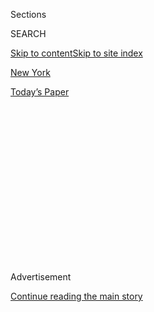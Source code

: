 <div id="app">

<div>

<div>

<div>

<div class="NYTAppHideMasthead css-1q2w90k e1suatyy0">

<div class="section css-ui9rw0 e1suatyy2">

<div class="css-eph4ug er09x8g0">

<div class="css-6n7j50">

</div>

<span class="css-1dv1kvn">Sections</span>

<div class="css-10488qs">

<span class="css-1dv1kvn">SEARCH</span>

</div>

[Skip to content](#site-content)[Skip to site index](#site-index)

</div>

<div id="masthead-section-label" class="css-1wr3we4 eaxe0e00">

[New
York](https://www.nytimes.com/section/nyregion)

</div>

<div class="css-10698na e1huz5gh0">

</div>

</div>

<div id="masthead-bar-one" class="section hasLinks css-15hmgas e1csuq9d3">

<div class="css-uqyvli e1csuq9d0">

</div>

<div class="css-1uqjmks e1csuq9d1">

</div>

<div class="css-9e9ivx">

[](https://myaccount.nytimes.com/auth/login?response_type=cookie&client_id=vi)

</div>

<div class="css-1bvtpon e1csuq9d2">

[Today’s
Paper](https://www.nytimes.com/section/todayspaper)

</div>

</div>

</div>

</div>

<div data-aria-hidden="false">

<div id="site-content" data-role="main">

<div>

<div class="css-1aor85t" style="opacity:0.000000001;z-index:-1;visibility:hidden">

<div class="css-1hqnpie">

<div class="css-epjblv">

<span class="css-17xtcya">[New
York](/section/nyregion)</span><span class="css-x15j1o">|</span><span class="css-fwqvlz">Manhattan
D.A. Subpoenas Trump Organization Over Stormy Daniels Hush
Money</span>

</div>

<div class="css-k008qs">

<div class="css-1iwv8en">

<span class="css-18z7m18"></span>

<div>

</div>

</div>

<span class="css-1n6z4y">https://nyti.ms/337dfVc</span>

<div class="css-1705lsu">

<div class="css-4xjgmj">

<div class="css-4skfbu" data-role="toolbar" data-aria-label="Social Media Share buttons, Save button, and Comments Panel with current comment count" data-testid="share-tools">

  - 
  - 
  - 
  - 
    
    <div class="css-6n7j50">
    
    </div>

  - 
  - 

</div>

</div>

</div>

</div>

</div>

</div>

<div id="NYT_TOP_BANNER_REGION" class="css-13pd83m">

</div>

<div id="top-wrapper" class="css-1sy8kpn">

<div id="top-slug" class="css-l9onyx">

Advertisement

</div>

[Continue reading the main
story](#after-top)

<div class="ad top-wrapper" style="text-align:center;height:100%;display:block;min-height:250px">

<div id="top" class="place-ad" data-position="top" data-size-key="top">

</div>

</div>

<div id="after-top">

</div>

</div>

<div>

<div id="sponsor-wrapper" class="css-1hyfx7x">

<div id="sponsor-slug" class="css-19vbshk">

Supported by

</div>

[Continue reading the main
story](#after-sponsor)

<div id="sponsor" class="ad sponsor-wrapper" style="text-align:center;height:100%;display:block">

</div>

<div id="after-sponsor">

</div>

</div>

<div class="css-186x18t">

</div>

<div class="css-1vkm6nb ehdk2mb0">

# Manhattan D.A. Subpoenas Trump Organization Over Stormy Daniels Hush Money

</div>

Cyrus R. Vance Jr., the Manhattan district attorney, is reviving an
investigation into payments made to two women during the 2016 campaign.

<div class="css-79elbk" data-testid="photoviewer-wrapper">

<div class="css-z3e15g" data-testid="photoviewer-wrapper-hidden">

</div>

<div class="css-1a48zt4 ehw59r15" data-testid="photoviewer-children">

![<span class="css-16f3y1r e13ogyst0" data-aria-hidden="true">A $130,000
hush-money payment given to Stormy Daniels, a pornographic film actress
who said she had an affair with President Trump, is at the center of a
new
inquiry.</span><span class="css-cnj6d5 e1z0qqy90" itemprop="copyrightHolder"><span class="css-1ly73wi e1tej78p0">Credit...</span><span><span>Mary
Altaffer/Associated
Press</span></span></span>](https://static01.nyt.com/images/2019/08/01/nyregion/01nytrump/merlin_158720928_93acde3c-93fb-4a53-b047-d40ced6d446c-articleLarge.jpg?quality=75&auto=webp&disable=upscale)

</div>

</div>

<div class="css-18e8msd">

<div class="css-vp77d3 epjyd6m0">

<div class="css-1baulvz">

By [<span class="css-1baulvz" itemprop="name">Ben
Protess</span>](https://www.nytimes.com/by/ben-protess) and
[<span class="css-1baulvz last-byline" itemprop="name">William K.
Rashbaum</span>](https://www.nytimes.com/by/william-k-rashbaum)

</div>

</div>

  - Aug. 1,
    2019

  - 
    
    <div class="css-4xjgmj">
    
    <div class="css-d8bdto" data-role="toolbar" data-aria-label="Social Media Share buttons, Save button, and Comments Panel with current comment count" data-testid="share-tools">
    
      - 
      - 
      - 
      - 
        
        <div class="css-6n7j50">
        
        </div>
    
      - 
      - 
    
    </div>
    
    </div>

</div>

</div>

<div class="section meteredContent css-1r7ky0e" name="articleBody" itemprop="articleBody">

<div class="css-1fanzo5 StoryBodyCompanionColumn">

<div class="css-53u6y8">

*\[What you need to know to start the day:* [*Get New York Today in your
inbox.*](https://www.nytimes.com/newsletters/newyorktoday?module=inline)*\]*

State prosecutors in Manhattan subpoenaed President Trump’s family
business on Thursday, reviving an investigation into the company’s role
in hush-money payments made during the 2016 presidential campaign,
according to people briefed on the matter.

The subpoena, issued by the Manhattan district attorney’s office,
demanded the Trump Organization provide documents related to money that
had been used to buy the silence of Stormy Daniels, a pornographic film
actress who said she had an affair with Mr. Trump.

The inquiry from the district attorney’s office, which is in early
stages, is examining whether any senior executives at the company filed
false business records about the hush money, which would be a state
crime, the people said.

</div>

</div>

<div>

</div>

<div class="css-1fanzo5 StoryBodyCompanionColumn">

<div class="css-53u6y8">

Marc L. Mukasey, an attorney for the Trump Organization, called the
inquiry a “political hit job.”

“It’s just harassment of the president, his family and his business,
using subpoenas as weapons. We will respond as appropriate,” Mr. Mukasey
said.

</div>

</div>

<div class="css-1fanzo5 StoryBodyCompanionColumn">

<div class="css-53u6y8">

The investigation will focus on a $130,000 payment [Michael D.
Cohen,](https://www.nytimes.com/2018/12/12/nyregion/michael-cohen-sentence-trump.html?module=inline)
the president’s lawyer and fixer at the time, gave Ms. Daniels. Mr.
Cohen also helped arrange for a tabloid media company to pay the Playboy
model Karen McDougal, a second woman who said she had had an affair with
the president. The disclosure of the payments ignited a scandal that
threatened to derail the Trump presidency.

The Manhattan district attorney’s office on Thursday separately
subpoenaed the media company, American Media Inc., the publisher of the
National Enquirer.

The subpoenas from Cyrus R. Vance Jr., the Manhattan district attorney,
came only weeks after[the Trump Organization had appeared to fend off
federal scrutiny of the same
payments.](https://www.nytimes.com/2019/07/18/nyregion/stormy-daniels-michael-cohen-documents.html)

The United States attorney’s office in Manhattan, which charged Mr.
Cohen last year with campaign finance violations in the hush-money case,
revealed in a court filing last month that prosecutors had “effectively
concluded” their inquiry, signaling that it was unlikely they would file
additional charges.

</div>

</div>

<div class="css-1fanzo5 StoryBodyCompanionColumn">

<div class="css-53u6y8">

But state law makes it a crime to falsify business records, offering the
Manhattan district attorney’s office another avenue.

The Trump Organization reimbursed Mr. Cohen for his payment to Ms.
Daniels. State prosecutors are examining whether the company — and any
of its senior executives — then falsely listed the reimbursement as a
legal expense, the people briefed on the matter said.

Following the groundwork laid in the federal investigation, the district
attorney’s office is expected to scrutinize the senior ranks of the
company, although it is unclear whether the inquiry will reach the
president. [Mr. Trump has denied the affairs and any
wrongdoing.](https://www.nytimes.com/2018/05/04/us/politics/trump-hush-payment-stormy-daniels.html?module=inline)

While Mr. Cohen has said he arranged the hush-money at the direction of
Mr. Trump — and federal prosecutors have since repeated that accusation
in court papers — less is publicly known about the president’s role.
[Mr. Cohen is currently serving a three-year prison sentence in
Otisville,
N.Y.](https://www.nytimes.com/2018/12/12/nyregion/michael-cohen-sentence-trump.html?module=inline)

A spokesman for American Media Inc., the media company that was
subpoenaed, did not respond to a request for comment. The company bought
the rights to Ms. McDougal’s story of an affair with Mr. Trump and never
ran the story. The company, whose leader was friends with Mr. Trump,
cooperated with the federal investigation and received a nonprosecution
agreement.

The district attorney’s office initially considered mounting the inquiry
nearly a year ago, after Mr. Cohen pleaded guilty. Mr. Vance’s office
paused at the request of the federal prosecutors.

Mr. Vance’s latest foray into the hush-money case could present a legal
and political quandary.

Mr. Trump’s lawyers will try to portray Mr. Vance, a Democrat, as
leading a partisan attack. Earlier this year, similar criticism was
leveled by a lawyer for [Paul J. Manafort, Mr. Trump’s former campaign
chairman](https://www.nytimes.com/2019/03/13/us/politics/paul-manafort-sentencing.html).
After Mr. Manafort was convicted of federal crimes, Mr. Vance’s office
charged him with state felonies in hopes he would still face prison if
he received a presidential pardon.

</div>

</div>

<div class="css-1fanzo5 StoryBodyCompanionColumn">

<div class="css-53u6y8">

Still, if Mr. Vance declined to bring charges in the hush-money case,
the decision could fuel criticism that he has pulled punches with the
Trump family. His office previously declined to charge two of Mr.
Trump’s children, Ivanka Trump and Donald Trump Jr., who were under
criminal investigation in 2012 over allegations that they misled buyers
interested in the Trump SoHo hotel-condominium project.

A spokeswoman for Mr. Vance declined to comment on Thursday’s subpoenas.

Even if the new investigation ultimately leads to charges, state law
would limit the severity of the punishment. A charge of filing false
business records could amount to a misdemeanor. It becomes a felony only
if prosecutors can prove that the filing was done to commit or conceal
another crime.

It is unclear whether, under the law, the state prosecutors can cite the
federal campaign finance violations as the other crime.

Maggie Haberman contributed reporting.

</div>

</div>

<div>

</div>

</div>

<div>

</div>

<div>

</div>

<div>

</div>

<div>

<div id="bottom-wrapper" class="css-1ede5it">

<div id="bottom-slug" class="css-l9onyx">

Advertisement

</div>

[Continue reading the main
story](#after-bottom)

<div id="bottom" class="ad bottom-wrapper" style="text-align:center;height:100%;display:block;min-height:90px">

</div>

<div id="after-bottom">

</div>

</div>

</div>

</div>

</div>

## Site Index

<div>

</div>

## Site Information Navigation

  - [© <span>2020</span> <span>The New York Times
    Company</span>](https://help.nytimes.com/hc/en-us/articles/115014792127-Copyright-notice)

<!-- end list -->

  - [NYTCo](https://www.nytco.com/)
  - [Contact
    Us](https://help.nytimes.com/hc/en-us/articles/115015385887-Contact-Us)
  - [Work with us](https://www.nytco.com/careers/)
  - [Advertise](https://nytmediakit.com/)
  - [T Brand Studio](http://www.tbrandstudio.com/)
  - [Your Ad
    Choices](https://www.nytimes.com/privacy/cookie-policy#how-do-i-manage-trackers)
  - [Privacy](https://www.nytimes.com/privacy)
  - [Terms of
    Service](https://help.nytimes.com/hc/en-us/articles/115014893428-Terms-of-service)
  - [Terms of
    Sale](https://help.nytimes.com/hc/en-us/articles/115014893968-Terms-of-sale)
  - [Site
    Map](https://spiderbites.nytimes.com)
  - [Help](https://help.nytimes.com/hc/en-us)
  - [Subscriptions](https://www.nytimes.com/subscription?campaignId=37WXW)

</div>

</div>

</div>

</div>
